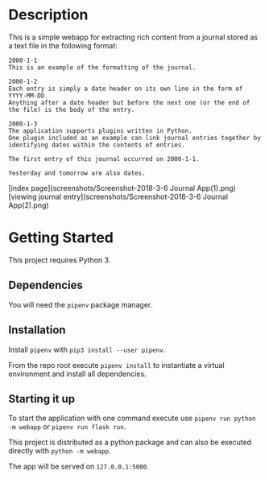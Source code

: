 # Description
This is a simple webapp for extracting rich content from a journal stored as a text file in the following format:
```
2000-1-1
This is an example of the formatting of the journal.

2000-1-2
Each entry is simply a date header on its own line in the form of YYYY-MM-DD.
Anything after a date header but before the next one (or the end of the file) is the body of the entry.

2000-1-3
The application supports plugins written in Python.
One plugin included as an example can link journal entries together by identifying dates within the contents of entries.

The first entry of this journal occurred on 2000-1-1.

Yesterday and tomorrow are also dates.
```

[index page](screenshots/Screenshot-2018-3-6 Journal App(1).png)
[viewing journal entry](screenshots/Screenshot-2018-3-6 Journal App(2).png)

# Getting Started

This project requires Python 3. 

## Dependencies
You will need the `pipenv` package manager.

## Installation

Install `pipenv` with `pip3 install --user pipenv`.

From the repo root execute `pipenv install` to instantiate a virtual environment and install all dependencies.

## Starting it up

To start the application with one command execute use `pipenv run python -m webapp` or `pipenv run flask run`.

This project is distributed as a python package and can also be executed directly with `python -m webapp`.

The app will be served on `127.0.0.1:5000`.

